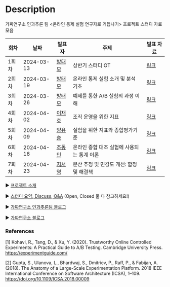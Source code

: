 # Description

가짜연구소 인과추론 팀 <온라인 통제 실험 연구자로 거듭나기> 프로젝트 스터디 자료 모음


| 회차  | 날짜         | 발표자                                                       | 주제                       | 발표 자료                                                                                                                                                                                                                                                                                                         |
| --- | ---------- | --------------------------------------------------------- | ------------------------ | ------------------------------------------------------------------------------------------------------------------------------------------------------------------------------------------------------------------------------------------------------------------------------------------------------------- |
| 1회차 | 2024-03-13 | [방태모](https://www.taemobang.com/)                         | 상반기 스터디 OT               | [링크](https://github.com/CausalInferenceLab/OCE-Materials/blob/main/%EB%B0%9C%ED%91%9C%20%EC%9E%90%EB%A3%8C/20240309_%EC%83%81%EB%B0%98%EA%B8%B0%EC%8A%A4%ED%84%B0%EB%94%94OT.pdf)                                                                                                                             |
| 2회차 | 2024-03-19 | [방태모](https://www.taemobang.com/)                         | 온라인 통제 실험 소개 및 분석 기초     | [링크](https://github.com/CausalInferenceLab/OCE-Materials/blob/main/%EB%B0%9C%ED%91%9C%20%EC%9E%90%EB%A3%8C/20240319_%EC%98%A8%EB%9D%BC%EC%9D%B8%20%ED%86%B5%EC%A0%9C%20%EC%8B%A4%ED%97%98%20%EC%86%8C%EA%B0%9C%20%EB%B0%8F%20%EB%B6%84%EC%84%9D%20%EA%B8%B0%EC%B4%88.pdf)                                     |
| 3회차 | 2024-03-26 | [방태모](https://www.taemobang.com/)                         | 예제를 통한 A/B 실험의 과정 이해     | [링크](https://github.com/CausalInferenceLab/OCE-Materials/blob/main/%EB%B0%9C%ED%91%9C%20%EC%9E%90%EB%A3%8C/20240326_%EC%98%88%EC%A0%9C%EB%A5%BC%20%ED%86%B5%ED%95%9C%20AB%20%EC%8B%A4%ED%97%98%EC%9D%98%20%EA%B3%BC%EC%A0%95%20%EC%9D%B4%ED%95%B4.pdf)                                                        |
| 4회차 | 2024-04-02 | [이재호](https://www.linkedin.com/in/jaeho-lee-834739138/)   | 조직 운영을 위한 지표             | [링크](https://github.com/CausalInferenceLab/OCE-Materials/blob/main/%EB%B0%9C%ED%91%9C%20%EC%9E%90%EB%A3%8C/20240402_%EC%A1%B0%EC%A7%81%20%EC%9A%B4%EC%98%81%EC%9D%84%20%EC%9C%84%ED%95%9C%20%EC%A7%80%ED%91%9C.pdf)                                                                                           |
| 5회차 | 2024-04-09 | [양유승](https://www.linkedin.com/in/growthyooseung/)        | 실험을 위한 지표와 종합평가기준        | [링크](https://github.com/CausalInferenceLab/OCE-Materials/blob/main/%EB%B0%9C%ED%91%9C%20%EC%9E%90%EB%A3%8C/20240409_%EC%8B%A4%ED%97%98%EC%9D%84%20%EC%9C%84%ED%95%9C%20%EC%A7%80%ED%91%9C%EC%99%80%20%EC%A2%85%ED%95%A9%ED%8F%89%EA%B0%80%EA%B8%B0%EC%A4%80.pdf)                                              |
| 6회차 | 2024-04-16 | [조동민](https://www.linkedin.com/in/giblesdeepmind/)        | 온라인 종합 대조 실험에 사용되는 통계 이론 | [링크](https://github.com/CausalInferenceLab/OCE-Materials/blob/main/%EB%B0%9C%ED%91%9C%20%EC%9E%90%EB%A3%8C/20240416_%EC%98%A8%EB%9D%BC%EC%9D%B8%20%EC%A2%85%ED%95%A9%20%EB%8C%80%EC%A1%B0%20%EC%8B%A4%ED%97%98%EC%97%90%20%EC%82%AC%EC%9A%A9%EB%90%98%EB%8A%94%20%ED%86%B5%EA%B3%84%20%EC%9D%B4%EB%A1%A0.pdf) |
| 7회차 | 2024-04-23 | [지서영](https://www.linkedin.com/in/seoyoung-ji-300356280/) | 분산 추정 및 민감도 개선: 함정 및 해결책 | [링크](https://github.com/CausalInferenceLab/OCE-Materials/blob/main/%EB%B0%9C%ED%91%9C%20%EC%9E%90%EB%A3%8C/20240423_%EB%B6%84%EC%82%B0%20%EC%B6%94%EC%A0%95%20%EB%B0%8F%20%EB%AF%BC%EA%B0%90%EB%8F%84%20%EA%B0%9C%EC%84%A0.pdf)                                                                               |


▶️ [프로젝트 소개](https://www.notion.so/chanrankim/6f637b9572f14c61b6ae84c2739ffc41?pvs=4)

▶️ [스터디 요약, Discuss, Q&A](https://github.com/CausalInferenceLab/OCE-Materials/issues) (Open, Closed 둘 다 참고하세요!)

▶️ [가짜연구소 인과추론팀 블로그](https://causalinferencelab.github.io)

▶️ [가짜연구소 블로그](https://pseudolab.github.io/)

### References

[1] Kohavi, R., Tang, D., & Xu, Y. (2020). Trustworthy Online Controlled Experiments: A Practical Guide to A/B Testing. Cambridge University Press. https://experimentguide.com/

[2] Gupta, S., Ulanova, L., Bhardwaj, S., Dmitriev, P., Raff, P., & Fabijan, A. (2018). The Anatomy of a Large-Scale Experimentation Platform. 2018 IEEE International Conference on Software Architecture (ICSA), 1–109. https://doi.org/10.1109/ICSA.2018.00009
